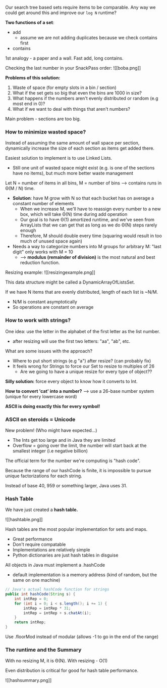 Our search tree based sets require items to be comparable. Any way we could get around this and improve our `log N` runtime?

**Two functions of a set**: 
- add 
	- assume we are not adding duplicates because we check contains first 
- contains 

1st analogy - a paper and a wall. Fast add, long contains.

Checking the last number in your SnackPass order: 
![[boba.png]]

**Problems of this solution:**
1. Waste of space (for empty slots in a bin / section)
2. What if the set gets so big that even the bins are 1000 in size?
3. What happens if the numbers aren't evenly distributed or random (e.g most end in 0)?
4. What if we want to deal with things that aren't numbers?

Main problem - sections are too big. 

### How to minimize wasted space? 
Instead of assuming the same amount of wall space per section, dynamically increase the size of each section as items get added there.

Easiest solution to implement is to use Linked Lists.
- Still one unit of wasted space might exist (e.g. is one of the sections have no items), but much more better waste management

Let N = number of items in all bins, M = number of bins 
--> contains runs in Θ(M / N) time. 

- **Solution**: have M grow with N so that each bucket has on average a constant number of elements
	- When we increase M, we'll have to reassign every number to a new box, which will take Θ(N) time during add operation
	- Our goal is to have Θ(1) amortized runtime, and we've seen from ArrayLists that we can get that as long as we do Θ(N) steps rarely enough
	- Therefore, M should double every time (squaring would result in too much of unused space again)
- Needs a way to categorize numbers into M groups for arbitrary M: "last digit" only works with M = 10 
	- --> **modulus (remainder of division)** is the most natural and best reduction function. 

Resizing example: 
![[resizingexample.png]]

This data structure might be called a DynamicArrayOfListsSet.

If we have N items that are evenly distributed, length of each list is ~N/M.
- N/M is constant asymptotically
- So operations are constant on average 


### How to work with strings?
One idea: use the letter in the alphabet of the first letter as the list number. 
- after resizing will use the first two letters: "aa", "ab", etc.

What are some issues with the approach? 
- Where to put short strings (e.g "a") after resize? (can probably fix)
- It feels wrong for Strings to force our Set to resize to multiples of 26
	- Are we going to have a unique resize for every type of object??

**Silly solution:** force every object to know how it converts to Int.

**How to convert 'cat' into a number?**
--> use a 26-base number system (unique for every lowercase word)

**ASCII is doing exactly this for every symbol!**

### ASCII on steroids = Unicode 
New problem! (Who might have expected...)

- The Ints get too large and in Java they are limited
- Overflow = going over the limit, the number will start back at the smallest integer (i.e negative billion)

The official term for the number we're computing is "hash code".

Because the range of our hashCode is finite, it is impossible to pursue unique factorizations for each string. 

Instead of base 40, 959 or something larger, Java uses 31.


### Hash Table
We have just created a **hash table.**

![[hashtable.png]]

Hash tables are the most popular implementation for sets and maps.
- Great performance 
- Don't require compatable
- Implementations are relatively simple 
- Python dictionaries are just hash tables in disguise

All objects in Java must implement a .hashCode 
- default implementation is a memory address (kind of random, but the same on one machine)

```java 
// Java's actual hashCode function for strings
public int hashCode(String s) {
	int intRep = 0;
	for (int i = 0; i < s.length(); i += 1) {
		intRep = intRep * 31;
		intRep = intRep + s.chatAt(i);
	}
	return intRep;
}
```

Use .floorMod instead of modular (allows -1 to go in the end of the range)


### The runtime and the Summary
With no resizing M, it is Θ(N). With resizing - O(1)

Even distribution is critical for good for hash table performance. 

![[hashsummary.png]]











